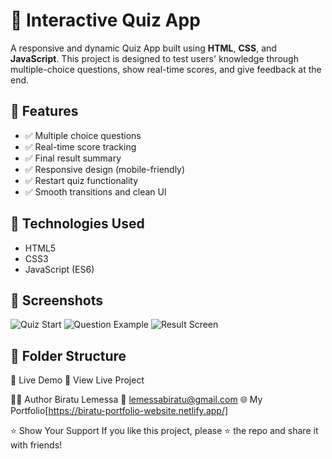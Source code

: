 
# 🧠 Interactive Quiz App

A responsive and dynamic Quiz App built using **HTML**, **CSS**, and **JavaScript**. This project is designed to test users' knowledge through multiple-choice questions, show real-time scores, and give feedback at the end.

## 🎯 Features

- ✅ Multiple choice questions
- ✅ Real-time score tracking
- ✅ Final result summary
- ✅ Responsive design (mobile-friendly)
- ✅ Restart quiz functionality
- ✅ Smooth transitions and clean UI

## 🚀 Technologies Used

- HTML5
- CSS3
- JavaScript (ES6)

## 📸 Screenshots

![Quiz Start]([screenshots/start.png](https://raw.githubusercontent.com/Biratu35/Interactive-Quiz-App/refs/heads/main/Screenshot%202025-06-20%20143815.jpg))
![Question Example]([screenshots/question.png](https://raw.githubusercontent.com/Biratu35/Interactive-Quiz-App/refs/heads/main/Screenshot%202025-06-20%20143912.jpg))
![Result Screen]([screenshots/result.png](https://raw.githubusercontent.com/Biratu35/Interactive-Quiz-App/refs/heads/main/Screenshot%202025-06-20%20143938.jpg))

## 📂 Folder Structure

📌 Live Demo
🔗 View Live Project

🙋‍♂️ Author
Biratu Lemessa
📧 lemessabiratu@gmail.com
🌐 My Portfolio[https://biratu-portfolio-website.netlify.app/]

⭐️ Show Your Support
If you like this project, please ⭐ the repo and share it with friends!
